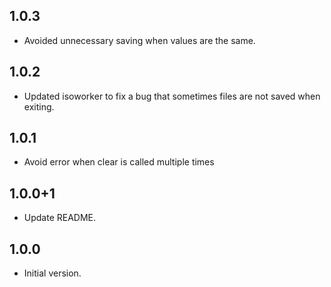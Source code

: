 ## 1.0.3
- Avoided unnecessary saving when values are the same.

## 1.0.2
- Updated isoworker to fix a bug that sometimes files are not saved when exiting.

## 1.0.1
- Avoid error when clear is called multiple times

## 1.0.0+1
- Update README.

## 1.0.0
- Initial version.
